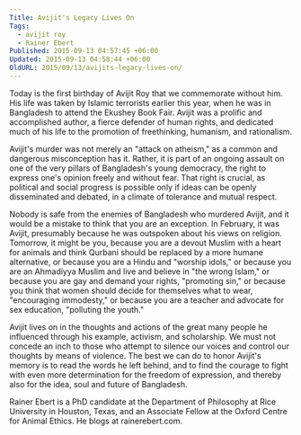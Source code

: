 ```yaml
---
Title: Avijit's Legacy Lives On
Tags:
  - avijit roy
  - Rainer Ebert
Published: 2015-09-13 04:57:45 +06:00
Updated: 2015-09-13 04:58:44 +06:00
OldURL: 2015/09/13/avijits-legacy-lives-on/
---
```


Today is the first birthday of Avijit Roy that we commemorate without him. His life was taken by Islamic terrorists earlier this year, when he was in Bangladesh to attend the Ekushey Book Fair. Avijit was a prolific and accomplished author, a fierce defender of human rights, and dedicated much of his life to the promotion of freethinking, humanism, and rationalism.

Avijit's murder was not merely an "attack on atheism," as a common and dangerous misconception has it. Rather, it is part of an ongoing assault on one of the very pillars of Bangladesh's young democracy, the right to express one's opinion freely and without fear. That right is crucial, as political and social progress is possible only if ideas can be openly disseminated and debated, in a climate of tolerance and mutual respect.

Nobody is safe from the enemies of Bangladesh who murdered Avijit, and it would be a mistake to think that you are an exception. In February, it was Avijit, presumably because he was outspoken about his views on religion. Tomorrow, it might be you, because you are a devout Muslim with a heart for animals and think Qurbani should be replaced by a more humane alternative, or because you are a Hindu and "worship idols," or because you are an Ahmadiyya Muslim and live and believe in "the wrong Islam," or because you are gay and demand your rights, "promoting sin," or because you think that women should decide for themselves what to wear, "encouraging immodesty," or because you are a teacher and advocate for sex education, "polluting the youth."

Avijit lives on in the thoughts and actions of the great many people he influenced through his example, activism, and scholarship. We must not concede an inch to those who attempt to silence our voices and control our thoughts by means of violence. The best we can do to honor Avijit's memory is to read the words he left behind, and to find the courage to fight with even more determination for the freedom of expression, and thereby also for the idea, soul and future of Bangladesh.

Rainer Ebert is a PhD candidate at the Department of Philosophy at Rice University in Houston, Texas, and an Associate Fellow at the Oxford Centre for Animal Ethics. He blogs at rainerebert.com.
